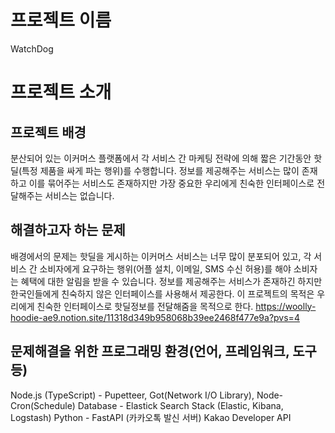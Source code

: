 # 프로젝트 이름
WatchDog
# 프로젝트 소개

## 프로젝트 배경
 분산되어 있는 이커머스 플랫폼에서 각 서비스 간 마케팅 전략에 의해 짧은 기간동안 핫딜(특정 제품을 싸게 파는 행위)를 수행합니다. 정보를 제공해주는 서비스는 많이 존재하고 이를 묶어주는 서비스도 존재하지만 가장 중요한 우리에게 친숙한 인터페이스로 전달해주는 서비스는 없습니다.

## 해결하고자 하는 문제
배경에서의 문제는 핫딜을 게시하는 이커머스 서비스는 너무 많이 분포되어 있고, 각 서비스 간 소비자에게 요구하는 행위(어플 설치, 이메일, SMS 수신 허용)를 해야 소비자는 혜택에 대한 알림을 받을 수 있습니다. 
정보를 제공해주는 서비스가 존재하긴 하지만 한국인들에게 친숙하지 않은 인터페이스를 사용해서 제공한다.
이 프로젝트의 목적은 우리에게 친숙한 인터페이스로 핫딜정보를 전달해줌을 목적으로 한다.
https://woolly-hoodie-ae9.notion.site/11318d349b958068b39ee2468f477e9a?pvs=4

## 문제해결을 위한 프로그래밍 환경(언어, 프레임워크, 도구 등)

Node.js (TypeScript) - Pupetteer, Got(Network I/O Library), Node-Cron(Schedule)
Database - Elastick Search Stack (Elastic, Kibana, Logstash)
Python - FastAPI (카카오톡 발신 서버)
Kakao Developer API
